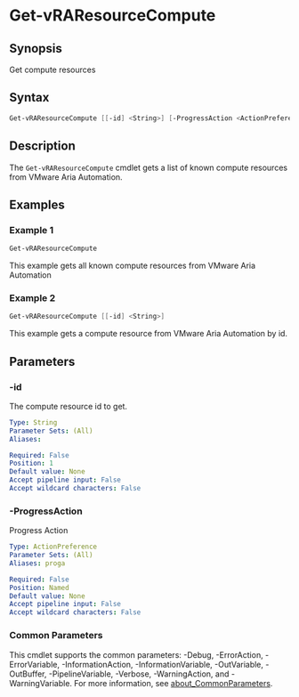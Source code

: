 # Get-vRAResourceCompute

## Synopsis

Get compute resources

## Syntax

```powershell
Get-vRAResourceCompute [[-id] <String>] [-ProgressAction <ActionPreference>] [<CommonParameters>]
```

## Description

The `Get-vRAResourceCompute` cmdlet gets a list of known compute resources from VMware Aria Automation.

## Examples

### Example 1

```powershell
Get-vRAResourceCompute
```

This example gets all known compute resources from VMware Aria Automation

### Example 2

```powershell
Get-vRAResourceCompute [[-id] <String>]
```

This example gets a compute resource from VMware Aria Automation by id.

## Parameters

### -id

The compute resource id to get.

```yaml
Type: String
Parameter Sets: (All)
Aliases:

Required: False
Position: 1
Default value: None
Accept pipeline input: False
Accept wildcard characters: False
```

### -ProgressAction

Progress Action

```yaml
Type: ActionPreference
Parameter Sets: (All)
Aliases: proga

Required: False
Position: Named
Default value: None
Accept pipeline input: False
Accept wildcard characters: False
```

### Common Parameters

This cmdlet supports the common parameters: -Debug, -ErrorAction, -ErrorVariable, -InformationAction, -InformationVariable, -OutVariable, -OutBuffer, -PipelineVariable, -Verbose, -WarningAction, and -WarningVariable. For more information, see [about_CommonParameters](http://go.microsoft.com/fwlink/?LinkID=113216).
